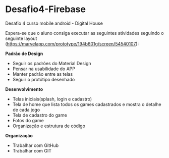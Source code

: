 # Desafio4-Firebase
Desafio 4 curso mobile android - Digital House

Espera-se que o aluno consiga executar as seguintes atividades seguindo o seguinte layout (https://marvelapp.com/prototype/194b601g/screen/54540107):

**Padrão de Design**
* Seguir os padrões do Material Design
* Pensar na usabilidade do APP
* Manter padrão entre as telas
* Seguir o protótipo desenhado

**Desenvolvimento**
* Telas iniciais(splash, login e cadastro)
* Tela de home que lista todos os games cadastrados e mostra o detalhe de cada jogo
* Tela de cadastro do game
* Fotos do game
* Organização e estrutura de código

**Organização**
* Trabalhar com GitHub
* Trabalhar com GIT
